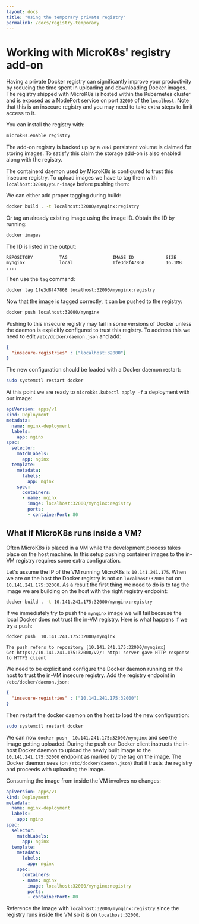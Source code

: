 ```yaml
---
layout: docs
title: "Using the temporary private registry"
permalink: /docs/registry-temporary
---
```


# Working with MicroK8s' registry add-on

Having a private Docker registry can significantly improve your productivity by
reducing the time spent in uploading and downloading Docker images. The
registry shipped with MicroK8s is hosted within the Kubernetes cluster and is
exposed as a NodePort service on port `32000` of the `localhost`. Note that
this is an insecure registry and you may need to take extra steps to limit
access to it.

You can install the registry with:

```bash
microk8s.enable registry
```

The add-on registry is backed up by a `20Gi` persistent volume is claimed for
storing images. To satisfy this claim the storage add-on is also enabled along
with the registry.

The containerd daemon used by MicroK8s is configured to trust this insecure
registry. To upload images we have to tag them with
`localhost:32000/your-image` before pushing them:

We can either add proper tagging during build:

```bash
docker build . -t localhost:32000/mynginx:registry
```

Or tag an already existing image using the image ID. Obtain the ID by running:

```bash
docker images
```

The ID is listed in the output:

```no-highlight
REPOSITORY          TAG                 IMAGE ID            SIZE
mynginx             local               1fe3d8f47868        16.1MB
....
```

Then use the `tag` command:

```bash
docker tag 1fe3d8f47868 localhost:32000/mynginx:registry
```

Now that the image is tagged correctly, it can be pushed to the registry:

```bash
docker push localhost:32000/mynginx
```

Pushing to this insecure registry may fail in some versions of Docker unless
the daemon is explicitly configured to trust this registry. To address this we
need to edit `/etc/docker/daemon.json` and add:

```json
{
  "insecure-registries" : ["localhost:32000"]
}
```

The new configuration should be loaded with a Docker daemon restart:

```bash
sudo systemctl restart docker
```

At this point we are ready to `microk8s.kubectl apply -f` a deployment with our
image:

```yaml
apiVersion: apps/v1
kind: Deployment
metadata:
  name: nginx-deployment
  labels:
    app: nginx
spec:
  selector:
    matchLabels:
      app: nginx
  template:
    metadata:
      labels:
        app: nginx
    spec:
      containers:
      - name: nginx
        image: localhost:32000/mynginx:registry
        ports:
        - containerPort: 80
```

## What if MicroK8s runs inside a VM?

Often MicroK8s is placed in a VM while the development process takes place on
the host machine. In this setup pushing container images to the in-VM registry
requires some extra configuration.

Let's assume the IP of the VM running MicroK8s is `10.141.241.175`. When we are
on the host the Docker registry is not on `localhost:32000` but on
`10.141.241.175:32000`. As a result the first thing we need to do is to tag the
image we are building on the host with the right registry endpoint:

```bash
docker build . -t 10.141.241.175:32000/mynginx:registry
```

If we immediately try to push the `mynginx` image we will fail because the
local Docker does not trust the in-VM registry. Here is what happens if we try
a push:

```bash
docker push  10.141.241.175:32000/mynginx
```
```no-highlight
The push refers to repository [10.141.241.175:32000/mynginx]
Get https://10.141.241.175:32000/v2/: http: server gave HTTP response to HTTPS client
```

We need to be explicit and configure the Docker daemon running on the host to
trust the in-VM insecure registry. Add the registry endpoint in
`/etc/docker/daemon.json`:

```json
{
  "insecure-registries" : ["10.141.241.175:32000"]
}
```

Then restart the docker daemon on the host to load the new configuration:

```bash
sudo systemctl restart docker
```

We can now `docker push  10.141.241.175:32000/mynginx` and see the image
getting uploaded. During the push our Docker client instructs the in-host
Docker daemon to upload the newly built image to the `10.141.241.175:32000`
endpoint as marked by the tag on the image. The Docker daemon sees (on
`/etc/docker/daemon.json`) that it trusts the registry and proceeds with
uploading the image.

Consuming the image from inside the VM involves no changes:

```yaml
apiVersion: apps/v1
kind: Deployment
metadata:
  name: nginx-deployment
  labels:
    app: nginx
spec:
  selector:
    matchLabels:
      app: nginx
  template:
    metadata:
      labels:
        app: nginx
    spec:
      containers:
      - name: nginx
        image: localhost:32000/mynginx:registry
        ports:
        - containerPort: 80
```

Reference the image with `localhost:32000/mynginx:registry` since the registry
runs inside the VM so it is on `localhost:32000`.
